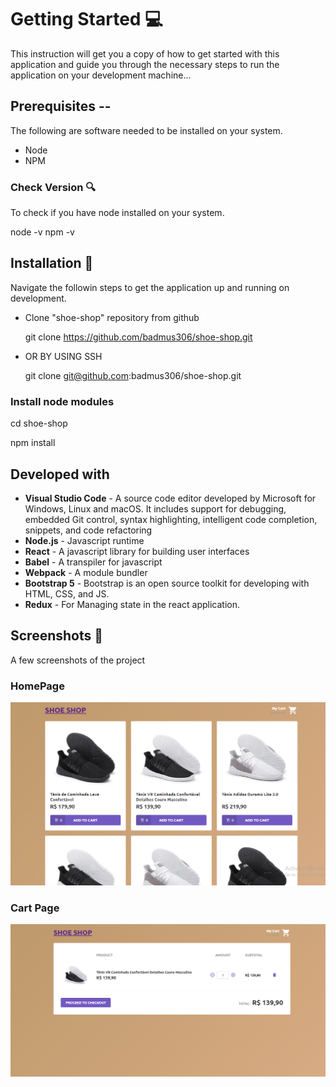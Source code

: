 # Getting Started  :computer:

This instruction will get you a copy of how to get started with this application and guide you through the necessary steps to run the application on your development machine...

## Prerequisites --

The following are software needed to be installed on your system.

* Node
* NPM

### Check Version :mag:

To check if you have node installed on your system.

node -v 
npm -v

## Installation :floppy_disk:

Navigate the followin steps to get the application up and running on development.

* Clone "shoe-shop" repository from github  

    git clone https://github.com/badmus306/shoe-shop.git

* OR BY USING SSH

    git clone git@github.com:badmus306/shoe-shop.git
    
### Install node modules

cd shoe-shop

npm install

## Developed with

*  **Visual Studio Code** - A source code editor developed by Microsoft for Windows, Linux and macOS. It includes support for debugging, embedded Git control, syntax highlighting, intelligent code completion, snippets, and code refactoring
* **Node.js** - Javascript runtime
* **React** - A javascript library for building user interfaces
* **Babel** - A transpiler for javascript
* **Webpack** - A module bundler
* **Bootstrap 5** - Bootstrap is an open source toolkit for developing with HTML, CSS, and JS.
*  **Redux** - For Managing state in the react application.

## Screenshots  📸

A few screenshots of the project

### HomePage

![alt text](https://github.com/badmus306/shoe-shop/raw/master/src/assets/images/Screenshot_1.png "Logo Title Text 1")


### Cart Page

![alt text](https://github.com/badmus306/shoe-shop/raw/master/src/assets/images/Screenshot_2.png "Logo Title Text 1")






